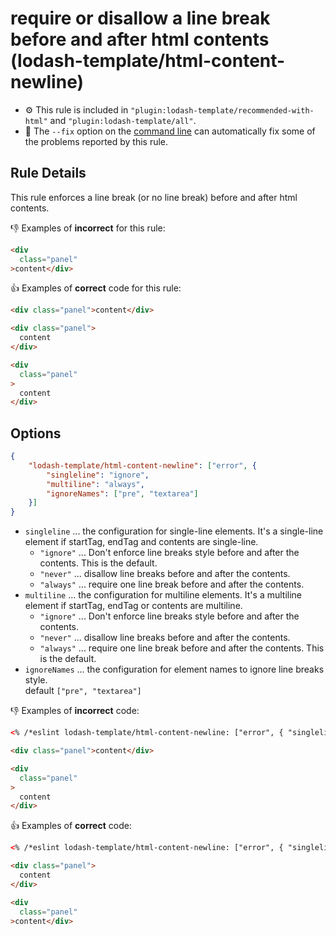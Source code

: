 # require or disallow a line break before and after html contents (lodash-template/html-content-newline)

- :gear: This rule is included in `"plugin:lodash-template/recommended-with-html"` and `"plugin:lodash-template/all"`.
- :wrench: The `--fix` option on the [command line](http://eslint.org/docs/user-guide/command-line-interface#fix) can automatically fix some of the problems reported by this rule.

## Rule Details

This rule enforces a line break (or no line break) before and after html contents.


:-1: Examples of **incorrect** for this rule:

```html
<div
  class="panel"
>content</div>
```

:+1: Examples of **correct** code for this rule:

```html
<div class="panel">content</div>

<div class="panel">
  content
</div>

<div
  class="panel"
>
  content
</div>
```


## Options

```json
{
    "lodash-template/html-content-newline": ["error", {
        "singleline": "ignore",
        "multiline": "always",
        "ignoreNames": ["pre", "textarea"]
    }]
}
```

- `singleline` ... the configuration for single-line elements. It's a single-line element if startTag, endTag and contents are single-line.
    - `"ignore"` ... Don't enforce line breaks style before and after the contents. This is the default.
    - `"never"` ... disallow line breaks before and after the contents.
    - `"always"` ... require one line break before and after the contents.
- `multiline` ... the configuration for multiline elements. It's a multiline element if startTag, endTag or contents are multiline.
    - `"ignore"` ... Don't enforce line breaks style before and after the contents.
    - `"never"` ... disallow line breaks before and after the contents.
    - `"always"` ... require one line break before and after the contents. This is the default.
- `ignoreNames` ... the configuration for element names to ignore line breaks style.  
    default `["pre", "textarea"]`


:-1: Examples of **incorrect** code:

```html
<% /*eslint lodash-template/html-content-newline: ["error", { "singleline": "always", "multiline": "never"}] */ %>

<div class="panel">content</div>

<div
  class="panel"
>
  content
</div>
```

:+1: Examples of **correct** code:

```html
<% /*eslint lodash-template/html-content-newline: ["error", { "singleline": "always", "multiline": "never"}] */ */ %>

<div class="panel">
  content
</div>

<div
  class="panel"
>content</div>
```
